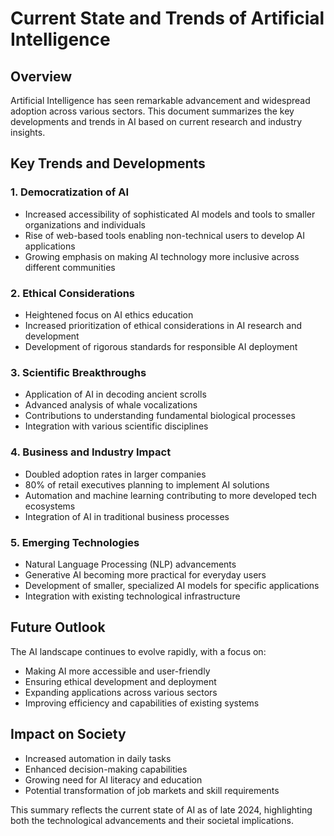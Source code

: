 # Current State and Trends of Artificial Intelligence

## Overview
Artificial Intelligence has seen remarkable advancement and widespread adoption across various sectors. This document summarizes the key developments and trends in AI based on current research and industry insights.

## Key Trends and Developments

### 1. Democratization of AI
- Increased accessibility of sophisticated AI models and tools to smaller organizations and individuals
- Rise of web-based tools enabling non-technical users to develop AI applications
- Growing emphasis on making AI technology more inclusive across different communities

### 2. Ethical Considerations
- Heightened focus on AI ethics education
- Increased prioritization of ethical considerations in AI research and development
- Development of rigorous standards for responsible AI deployment

### 3. Scientific Breakthroughs
- Application of AI in decoding ancient scrolls
- Advanced analysis of whale vocalizations
- Contributions to understanding fundamental biological processes
- Integration with various scientific disciplines

### 4. Business and Industry Impact
- Doubled adoption rates in larger companies
- 80% of retail executives planning to implement AI solutions
- Automation and machine learning contributing to more developed tech ecosystems
- Integration of AI in traditional business processes

### 5. Emerging Technologies
- Natural Language Processing (NLP) advancements
- Generative AI becoming more practical for everyday users
- Development of smaller, specialized AI models for specific applications
- Integration with existing technological infrastructure

## Future Outlook
The AI landscape continues to evolve rapidly, with a focus on:
- Making AI more accessible and user-friendly
- Ensuring ethical development and deployment
- Expanding applications across various sectors
- Improving efficiency and capabilities of existing systems

## Impact on Society
- Increased automation in daily tasks
- Enhanced decision-making capabilities
- Growing need for AI literacy and education
- Potential transformation of job markets and skill requirements

This summary reflects the current state of AI as of late 2024, highlighting both the technological advancements and their societal implications.